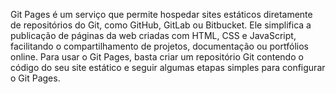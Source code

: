 Git Pages é um serviço que permite hospedar sites estáticos diretamente de repositórios do Git, como GitHub, GitLab ou Bitbucket. Ele simplifica a publicação de páginas da web criadas com HTML, CSS e JavaScript, facilitando o compartilhamento de projetos, documentação ou portfólios online.
Para usar o Git Pages, basta criar um repositório Git contendo o código do seu site estático e seguir algumas etapas simples para configurar o Git Pages. 